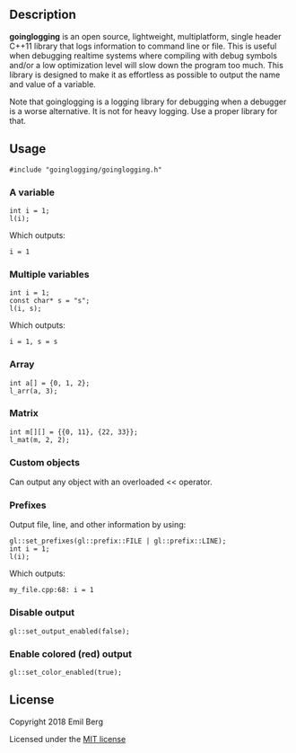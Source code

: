 ## Description
**goinglogging** is an open source, lightweight, multiplatform, single header
C++11 library that logs information to command line or file. This is useful when
debugging realtime systems where compiling with debug symbols and/or a low
optimization level will slow down the program too much. This library is designed
to make it as effortless as possible to output the name and value of a variable.

Note that goinglogging is a logging library for debugging when a debugger is a
worse alternative. It is not for heavy logging. Use a proper library for that.

## Usage

```
#include "goinglogging/goinglogging.h"
```

### A variable
```
int i = 1;
l(i);
```
Which outputs:
```
i = 1
```

### Multiple variables
```
int i = 1;
const char* s = "s";
l(i, s);
```
Which outputs:
```
i = 1, s = s
```

### Array
```
int a[] = {0, 1, 2};
l_arr(a, 3);
```

### Matrix
```
int m[][] = {{0, 11}, {22, 33}};
l_mat(m, 2, 2);
```

### Custom objects
Can output any object with an overloaded << operator.

### Prefixes
Output file, line, and other information by using:
```
gl::set_prefixes(gl::prefix::FILE | gl::prefix::LINE);
int i = 1;
l(i);
```
Which outputs:
```
my_file.cpp:68: i = 1
```

### Disable output
```
gl::set_output_enabled(false);
```

### Enable colored (red) output
```
gl::set_color_enabled(true);
```

## License

Copyright 2018 Emil Berg

Licensed under the [MIT license](LICENSE)

